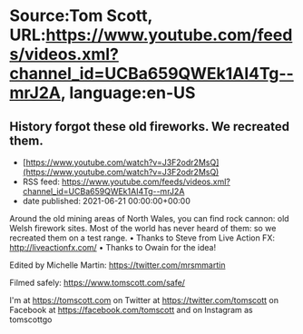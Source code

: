 # Source:Tom Scott, URL:https://www.youtube.com/feeds/videos.xml?channel_id=UCBa659QWEk1AI4Tg--mrJ2A, language:en-US

## History forgot these old fireworks. We recreated them.
 - [https://www.youtube.com/watch?v=J3F2odr2MsQ](https://www.youtube.com/watch?v=J3F2odr2MsQ)
 - RSS feed: https://www.youtube.com/feeds/videos.xml?channel_id=UCBa659QWEk1AI4Tg--mrJ2A
 - date published: 2021-06-21 00:00:00+00:00

Around the old mining areas of North Wales, you can find rock cannon: old Welsh firework sites. Most of the world has never heard of them: so we recreated them on a test range. • Thanks to Steve from Live Action FX: http://liveactionfx.com/ • Thanks to Owain for the idea!

Edited by Michelle Martin: https://twitter.com/mrsmmartin

Filmed safely: https://www.tomscott.com/safe/

I'm at https://tomscott.com
on Twitter at https://twitter.com/tomscott
on Facebook at https://facebook.com/tomscott
and on Instagram as tomscottgo

